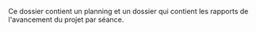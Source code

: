 Ce dossier contient un planning et un dossier qui contient les rapports de l'avancement du projet par séance.
